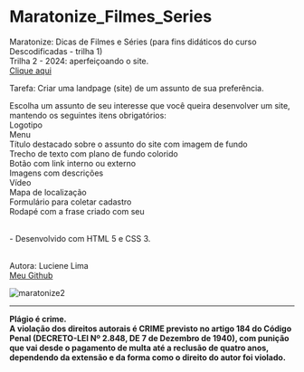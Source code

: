 # Maratonize_Filmes_Series
Maratonize: Dicas de Filmes e Séries (para fins didáticos do curso Descodificadas - trilha 1)
<br>
Trilha 2 - 2024: aperfeiçoando o site.
<br>
<a href="https://lucienelima8.github.io/Maratonize_Filmes_Series/" target="_blank">Clique aqui</a>


Tarefa:
Criar uma landpage (site) de um assunto de sua preferência.

Escolha um assunto de seu interesse que você queira desenvolver um site, mantendo os seguintes itens obrigatórios:
<br>Logotipo 
<br>Menu
<br>Título destacado sobre o assunto do site com imagem de fundo
<br>Trecho de texto com plano de fundo colorido
<br>Botão com link interno ou externo
<br>Imagens com descrições
<br>Vídeo
<br>Mapa de localização
<br>Formulário para coletar cadastro
<br>Rodapé com a frase criado com seu 

<br>
- Desenvolvido com HTML 5 e CSS 3.
<br>
<br>

Autora: Luciene Lima
<br>
<a href="https://github.com/lucienelima8" target="_blank">Meu Github</a>

![maratonize2](https://github.com/lucienelima8/Maratonize_Filmes_Series/assets/137119392/f7ad5a4c-a25f-4710-a51a-89d38ed035d1)


<hr>
<b>Plágio é crime.<br>
A violação dos direitos autorais é CRIME previsto no <b>artigo 184 do Código Penal (DECRETO-LEI Nº 2.848, DE 7 de Dezembro de 1940)<b>, com punição que vai desde o pagamento de multa até a reclusão de quatro anos, dependendo da extensão e da forma como o direito do autor foi violado.


